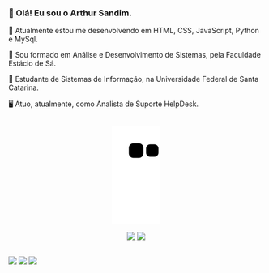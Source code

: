 ### 🧔 Olá! Eu sou o Arthur Sandim.
<p> 🤖 Atualmente estou me desenvolvendo em HTML, CSS, JavaScript, Python e MySql.<p>
<p> 📜 Sou formado em Análise e Desenvolvimento de Sistemas, pela Faculdade Estácio de Sá.</p>
<p> 📖 Estudante de Sistemas de Informação, na Universidade Federal de Santa Catarina.</p>
<p> 🖥️ Atuo, atualmente, como Analista de Suporte HelpDesk.</p>

##
<div align="center">

  <a href="https://github.com/arthursandim">![Snake animation](https://github.com/arthursandim/arthursandim/blob/output/github-contribution-grid-snake.svg)</a>
  
</div>

<div align="center">
  <a href="https://github.com/arthursandim">
  <img height="165em" src="https://github-readme-stats.vercel.app/api?username=arthursandim&show_icons=true&theme=merko&include_all_commits=true&count_private=true&hide=stars,commits,prs,issues,contribs"/>
  <img height="165em" src="https://github-readme-stats.vercel.app/api/top-langs/?username=arthursandim&layout=compact&langs_count=10&theme=merko"/>
  </a>
</div>

##
  
<div>
  <a target="_blank" href="https://www.linkedin.com/in/arthur-sandim-662b23104"><img src="https://img.shields.io/badge/-LinkedIn-%230077B5?style=for-the-badge&logo=linkedin&logoColor=white" target="_blank"></a> 
  <a href="https://www.instagram.com/r2sandim/" target="_blank"><img src="https://img.shields.io/badge/-Instagram-%23E4405F?style=for-the-badge&logo=instagram&logoColor=white" target="_blank"></a>
  <a targethref = "mailto:avg.sandim@gmail.com"><img src="https://img.shields.io/badge/-Gmail-%23333?style=for-the-badge&logo=gmail&logoColor=white" target="_blank"></a>



</div>
